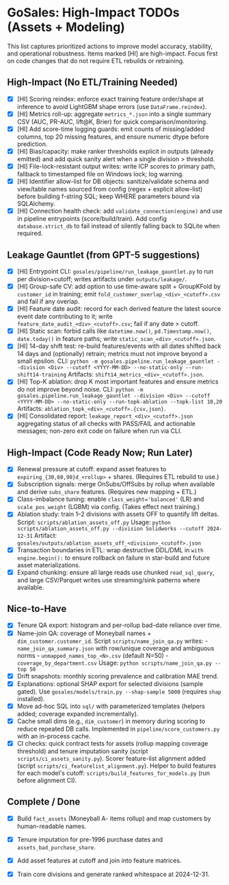 ﻿# GoSales: High-Impact TODOs (Assets + Modeling)

This list captures prioritized actions to improve model accuracy, stability, and
operational robustness. Items marked [HI] are high-impact. Focus first on code
changes that do not require ETL rebuilds or retraining.

## High-Impact (No ETL/Training Needed)

- [x] [HI] Scoring reindex: enforce exact training feature order/shape at
      inference to avoid LightGBM shape errors (use `DataFrame.reindex`).
- [x] [HI] Metrics roll-up: aggregate `metrics_*.json` into a single summary CSV
      (AUC, PR-AUC, lift@K, Brier) for quick comparison/monitoring.
- [x] [HI] Add score-time logging guards: emit counts of missing/added columns,
      top 20 missing features, and ensure numeric dtype before prediction.
- [x] [HI] Bias/capacity: make ranker thresholds explicit in outputs (already
      emitted) and add quick sanity alert when a single division > threshold.
- [x] [HI] File-lock-resistant output writes: write ICP scores to primary path,
      fallback to timestamped file on Windows lock; log warning.
- [x] [HI] Identifier allow-list for DB objects: sanitize/validate schema and
      view/table names sourced from config (regex + explicit allow-list) before
      building f-string SQL; keep WHERE parameters bound via SQLAlchemy.
- [x] [HI] Connection health check: add `validate_connection(engine)` and use in
      pipeline entrypoints (score/build/train). Add config `database.strict_db`
      to fail instead of silently falling back to SQLite when required.

## Leakage Gauntlet (from GPT-5 suggestions)

- [x] [HI] Entrypoint CLI: `gosales/pipeline/run_leakage_gauntlet.py` to run per
      division+cutoff; writes artifacts under `outputs/leakage/`.
- [x] [HI] Group-safe CV: add option to use time-aware split + GroupKFold by
      `customer_id` in training; emit `fold_customer_overlap_<div>_<cutoff>.csv`
      and fail if any overlap.
- [x] [HI] Feature date audit: record for each derived feature the latest
      source event date contributing to it; write
      `feature_date_audit_<div>_<cutoff>.csv`; fail if any date > cutoff.
- [x] [HI] Static scan: forbid calls like `datetime.now()`, `pd.Timestamp.now()`,
      `date.today()` in feature paths; write `static_scan_<div>_<cutoff>.json`.
- [x] [HI] 14-day shift test: re-build features/events with all dates shifted
      back 14 days and (optionally) retrain; metrics must not improve beyond a small epsilon.
      CLI: `python -m gosales.pipeline.run_leakage_gauntlet --division <Div> --cutoff <YYYY-MM-DD> --no-static-only --run-shift14-training`
      Artifacts: `shift14_metrics_<div>_<cutoff>.json`.
- [x] [HI] Top-K ablation: drop K most important features and ensure metrics do
      not improve beyond noise.
      CLI: `python -m gosales.pipeline.run_leakage_gauntlet --division <Div> --cutoff <YYYY-MM-DD> --no-static-only --run-topk-ablation --topk-list 10,20`
      Artifacts: `ablation_topk_<div>_<cutoff>.{csv,json}`.
- [x] [HI] Consolidated report: `leakage_report_<div>_<cutoff>.json` aggregating
      status of all checks with PASS/FAIL and actionable messages; non-zero exit
      code on failure when run via CLI.

## High-Impact (Code Ready Now; Run Later)

- [x] Renewal pressure at cutoff: expand asset features to
      `expiring_{30,60,90}d_<rollup>` + shares. (Requires ETL rebuild to use.)
- [x] Subscription signals: merge OnSubs/OffSubs by rollup when available and
      derive `subs_share` features. (Requires new mapping + ETL.)
- [x] Class-imbalance tuning: enable `class_weight='balanced'` (LR) and
      `scale_pos_weight` (LGBM) via config. (Takes effect next training.)
- [x] Ablation study: train 1–2 divisions with assets OFF to quantify lift deltas.
      Script: `scripts/ablation_assets_off.py`
      Usage: `python scripts/ablation_assets_off.py --division Solidworks --cutoff 2024-12-31`
      Artifact: `gosales/outputs/ablation_assets_off_<division>_<cutoff>.json`
- [x] Transaction boundaries in ETL: wrap destructive DDL/DML in
      `with engine.begin():` to ensure rollback on failure in star-build and
      future asset materializations.
- [x] Expand chunking: ensure all large reads use chunked `read_sql_query`, and
      large CSV/Parquet writes use streaming/sink patterns where available.

## Nice-to-Have

- [x] Tenure QA export: histogram and per-rollup bad-date reliance over time.
 - [x] Name-join QA: coverage of Moneyball names + `dim_customer.customer_id`.
       Script `scripts/name_join_qa.py` writes:
       - `name_join_qa_summary.json` with row/unique coverage and ambiguous norms
       - `unmapped_names_top_<N>.csv` (default N=50)
       - `coverage_by_department.csv`
       Usage: `python scripts/name_join_qa.py --top 50`
- [x] Drift snapshots: monthly scoring prevalence and calibration MAE trend.
- [x] Explanations: optional SHAP export for selected divisions (sample gated).
      Use `gosales/models/train.py --shap-sample 5000` (requires `shap` installed).
- [x] Move ad-hoc SQL into `sql/` with parameterized templates (helpers added; coverage expanded incrementally).
- [x] Cache small dims (e.g., `dim_customer`) in memory during scoring to
      reduce repeated DB calls. Implemented in `pipeline/score_customers.py` with an in-process cache.
- [x] CI checks: quick contract tests for assets (rollup mapping coverage
      threshold) and tenure imputation sanity (script `scripts/ci_assets_sanity.py`).
      Scorer feature-list alignment added (script `scripts/ci_featurelist_alignment.py`).
      Helper to build features for each model's cutoff: `scripts/build_features_for_models.py` (run before alignment CI).

## Complete / Done

- [x] Build `fact_assets` (Moneyball A- items rollup) and map customers by
      human-readable names.
- [x] Tenure imputation for pre-1996 purchase dates and `assets_bad_purchase_share`.
- [x] Add asset features at cutoff and join into feature matrices.
- [x] Train core divisions and generate ranked whitespace at 2024-12-31.



